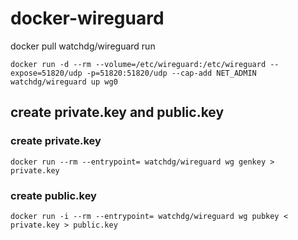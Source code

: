 # docker-wireguard

docker pull watchdg/wireguard
run

````shell
docker run -d --rm --volume=/etc/wireguard:/etc/wireguard --expose=51820/udp -p=51820:51820/udp --cap-add NET_ADMIN watchdg/wireguard up wg0
````

## create private.key and public.key

### create private.key

````shell
docker run --rm --entrypoint= watchdg/wireguard wg genkey > private.key
````

### create public.key

````shell
docker run -i --rm --entrypoint= watchdg/wireguard wg pubkey < private.key > public.key
````
